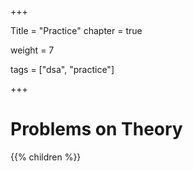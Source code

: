 +++

Title = "Practice"
chapter = true

weight = 7

tags = ["dsa", "practice"]

+++

# Problems on Theory

{{% children %}}